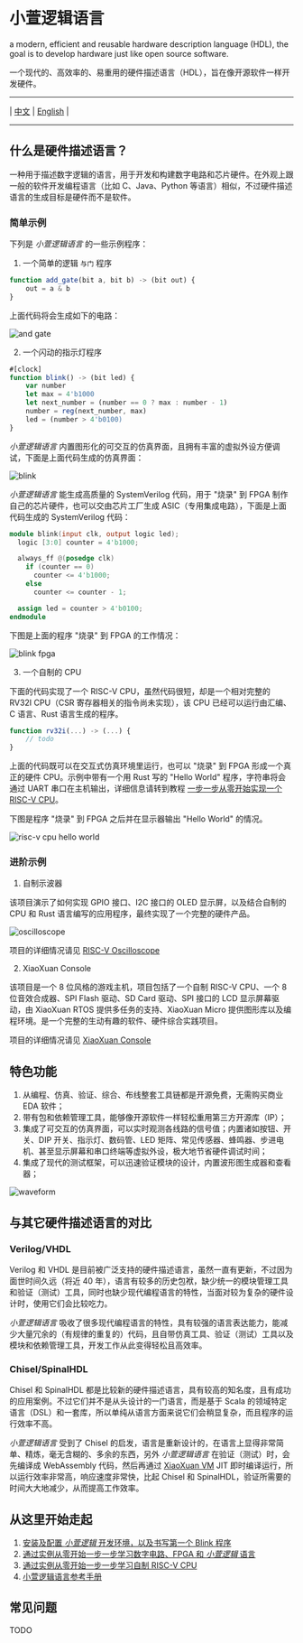 # 小萱逻辑语言

a modern, efficient and reusable hardware description language (HDL), the goal is to develop hardware just like open source software.

一个现代的、高效率的、易重用的硬件描述语言（HDL），旨在像开源软件一样开发硬件。

- - -
| [中文](/README.zh-hans.md) | [English](/README.md) |
- - -

## 什么是硬件描述语言？

一种用于描述数字逻辑的语言，用于开发和构建数字电路和芯片硬件。在外观上跟一般的软件开发编程语言（比如 C、Java、Python 等语言）相似，不过硬件描述语言的生成目标是硬件而不是软件。

### 简单示例

下列是 _小萱逻辑语言_ 的一些示例程序：

1. 一个简单的逻辑 `与门` 程序

```js
function add_gate(bit a, bit b) -> (bit out) {
    out = a & b
}
```

上面代码将会生成如下的电路：

![and gate](docs/examples/01-and-gate/images/and-gate.png)

2. 一个闪动的指示灯程序

```js
#[clock]
function blink() -> (bit led) {
    var number
    let max = 4'b1000
    let next_number = (number == 0 ? max : number - 1)
    number = reg(next_number, max)
    led = (number > 4'b0100)
}
```

_小萱逻辑语言_ 内置图形化的可交互的仿真界面，且拥有丰富的虚拟外设方便调试，下面是上面代码生成的仿真界面：

![blink](docs/examples/02-blink/images/blink.gif)

_小萱逻辑语言_ 能生成高质量的 SystemVerilog 代码，用于 "烧录" 到 FPGA 制作自己的芯片硬件，也可以交由芯片工厂生成 ASIC（专用集成电路），下面是上面代码生成的 SystemVerilog 代码：

```verilog
module blink(input clk, output logic led);
  logic [3:0] counter = 4'b1000;

  always_ff @(posedge clk)
    if (counter == 0)
      counter <= 4'b1000;
    else
      counter <= counter - 1;

  assign led = counter > 4'b0100;
endmodule
```

下图是上面的程序 "烧录" 到 FPGA 的工作情况：

![blink fpga](docs/examples/02-blink/images/blink-fpga.gif)

3. 一个自制的 CPU

下面的代码实现了一个 RISC-V CPU，虽然代码很短，却是一个相对完整的 RV32I CPU（CSR 寄存器相关的指令尚未实现），该 CPU 已经可以运行由汇编、C 语言、Rust 语言生成的程序。

```js
function rv32i(...) -> (...) {
    // todo
}
```

上面的代码既可以在交互式仿真环境里运行，也可以 "烧录" 到 FPGA 形成一个真正的硬件 CPU。示例中带有一个用 Rust 写的 "Hello World" 程序，字符串将会通过 UART 串口在主机输出，详细信息请转到教程 [一步一步从零开始实现一个 RISC-V CPU](docs/tutorial/README.md)。

下图是程序 "烧录" 到 FPGA 之后并在显示器输出 "Hello World" 的情况。

![risc-v cpu hello world](docs/images/todo.png)

### 进阶示例

1. 自制示波器

该项目演示了如何实现 GPIO 接口、I2C 接口的 OLED 显示屏，以及结合自制的 CPU 和 Rust 语言编写的应用程序，最终实现了一个完整的硬件产品。

![oscilloscope](docs/images/todo.png)

项目的详细情况请见 [RISC-V Oscilloscope](https://github.com/hemashushu/risc-v-oscilloscope)

2. XiaoXuan Console

该项目是一个 8 位风格的游戏主机，项目包括了一个自制 RISC-V CPU、一个 8 位音效合成器、SPI Flash 驱动、SD Card 驱动、SPI 接口的 LCD 显示屏幕驱动，由 XiaoXuan RTOS 提供多任务的支持、XiaoXuan Micro 提供图形库以及编程环境。是一个完整的生动有趣的软件、硬件综合实践项目。

项目的详细情况请见 [XiaoXuan Console](https://github.com/hemashushu/xiaoxuan-console)

## 特色功能

1. 从编程、仿真、验证、综合、布线整套工具链都是开源免费，无需购买商业 EDA 软件；
2. 带有包和依赖管理工具，能够像开源软件一样轻松重用第三方开源库（IP）；
3. 集成了可交互的仿真界面，可以实时观测各线路的信号值；内置诸如按钮、开关、DIP 开关、指示灯、数码管、LED 矩阵、常见传感器、蜂鸣器、步进电机、甚至显示屏幕和串口终端等虚拟外设，极大地节省硬件调试时间；
4. 集成了现代的测试框架，可以迅速验证模块的设计，内置波形图生成器和查看器；

![waveform](docs/images/waveform.png)

## 与其它硬件描述语言的对比

### Verilog/VHDL

Verilog 和 VHDL 是目前被广泛支持的硬件描述语言，虽然一直有更新，不过因为面世时间久远（将近 40 年），语言有较多的历史包袱，缺少统一的模块管理工具和验证（测试）工具，同时也缺少现代编程语言的特性，当面对较为复杂的硬件设计时，使用它们会比较吃力。

_小萱逻辑语言_ 吸收了很多现代编程语言的特性，具有较强的语言表达能力，能减少大量冗余的（有规律的重复的）代码，且自带仿真工具、验证（测试）工具以及模块和依赖管理工具，开发工作从此变得轻松且高效率。

### Chisel/SpinalHDL

Chisel 和 SpinalHDL 都是比较新的硬件描述语言，具有较高的知名度，且有成功的应用案例。不过它们并不是从头设计的一门语言，而是基于 Scala 的领域特定语言（DSL）和一套库，所以单纯从语言方面来说它们会稍显复杂，而且程序的运行效率不高。

_小萱逻辑语言_ 受到了 Chisel 的启发，语言是重新设计的，在语言上显得非常简单、精炼，毫无含糊的、多余的东西，另外 _小萱逻辑语言_ 在验证（测试）时，会先编译成 WebAssembly 代码，然后再通过 [XiaoXuan VM](https://github.com/hemashushu/xiaoxuan-vm) JIT 即时编译运行，所以运行效率非常高，响应速度非常快，比起 Chisel 和 SpinalHDL，验证所需要的时间大大地减少，从而提高工作效率。

## 从这里开始走起

1. [安装及配置 _小萱逻辑_ 开发环境，以及书写第一个 Blink 程序](docs/install/README.md)
2. [通过实例从零开始一步一步学习数字电路、FPGA 和 _小萱逻辑_ 语言](docs/examples/README.md)
3. [通过实例从零开始一步一步学习自制 RISC-V CPU](docs/tutorial/README.md)
4. [小萱逻辑语言参考手册](docs/reference/src/SUMMARY.md)

## 常见问题

TODO